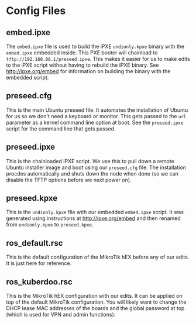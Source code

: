 # Config Files

## embed.ipxe

The `embed.ipxe` file is used to build the iPXE `undionly.kpxe` binary with the `embed.ipxe` embedded inside. This PXE booter will chainload to `tftp://192.168.88.1/preseed.ipxe`. This makes it easier for us to make edits to the iPXE script without having to rebuild the iPXE binary. See http://ipxe.org/embed for information on building the binary with the embedded script.

## preseed.cfg

This is the main Ubuntu preseed file. It automates the installation of Ubuntu for us so we don't need a keyboard or monitor. This gets passed to the `url` parameter as a kernel command line option at boot. See the `preseed.ipxe` script for the command line that gets passed.

## preseed.ipxe

This is the chainloaded iPXE script. We use this to pull down a remote Ubuntu installer image and boot using our `preseed.cfg` file. The installation procdes automatically and shuts down the node when done (so we can disable the TFTP options before we next power on).

## preseed.kpxe

This is the `undionly.kpxe` file with our embedded `embed.ipxe` script. It was generated using instructions at http://ipxe.org/embed and then renamed from `undionly.kpxe` to `preseed.kpxe`.

## ros_default.rsc

This is the default configuration of the MikroTik hEX before any of our edits. It is just here for reference.

## ros_kuberdoo.rsc

This is the MikroTik hEX configuration with our edits. It can be applied on top of the default MikroTik configuration. You will likely want to change the DHCP lease MAC addresses of the boards and the global password at top (which is used for VPN and admin functions).

